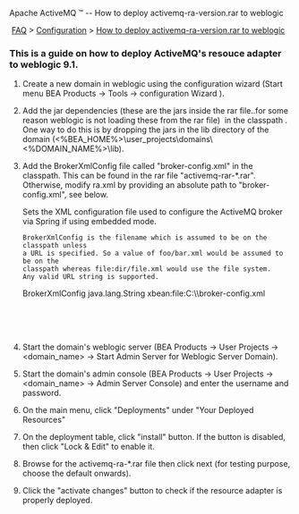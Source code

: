 Apache ActiveMQ ™ -- How to deploy activemq-ra-version.rar to weblogic 

 [FAQ](/FAQ/index.md) > [Configuration](../../FAQ/configuration.md) > [How to deploy activemq-ra-version.rar to weblogic](../../FAQ/Configuration/how-to-deploy-activemq-ra-versionrar-to-weblogic.md)


### This is a guide on how to deploy ActiveMQ's resouce adapter to weblogic 9.1.

1.  Create a new domain in weblogic using the configuration wizard (Start menu BEA Products -> Tools -> configuration Wizard ).
2.  Add the jar dependencies (these are the jars inside the rar file..for some reason weblogic is not loading these from the rar file)  in the classpath . One way to do this is by dropping the jars in the lib directory of the domain (<%BEA\_HOME%>\\user\_projects\\domains\\<%DOMAIN_NAME%>\\lib). 

1.  Add the BrokerXmlConfig file called "broker-config.xml" in the classpath. This can be found in the rar file "activemq-rar-*.rar". Otherwise, modify ra.xml by providing an absolute path to "broker-config.xml", see below.
    
    <config-property>
      <description>
        Sets the XML configuration file used to configure the ActiveMQ broker via
        Spring if using embedded mode.
    
        BrokerXmlConfig is the filename which is assumed to be on the classpath unless
        a URL is specified. So a value of foo/bar.xml would be assumed to be on the
        classpath whereas file:dir/file.xml would use the file system.
        Any valid URL string is supported.
      </description>
      <config-property-name>BrokerXmlConfig</config-property-name>
      <config-property-type>java.lang.String</config-property-type>
      <config-property-value>xbean:file:C:\\broker-config.xml</config-property-value>
    </config-property>
    
       
       
     
2.  Start the domain's weblogic server (BEA Products -> User Projects -> <domain_name> -> Start Admin Server for Weblogic Server Domain).
3.  Start the domain's admin console (BEA Products -> User Projects -> <domain_name> -> Admin Server Console) and enter the username and password.
4.  On the main menu, click "Deployments" under "Your Deployed Resources"
5.  On the deployment table, click "install" button. If the button is disabled, then click "Lock & Edit" to enable it.
6.  Browse for the activemq-ra-*.rar file then click next (for testing purpose, choose the default onwards).
7.  Click the "activate changes" button to check if the resource adapter is properly deployed.

